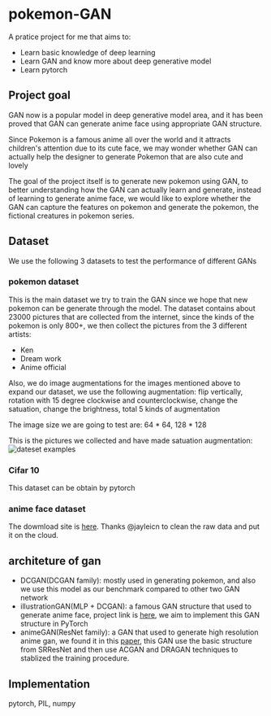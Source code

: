 # pokemon-GAN

A pratice project for me that aims to:

- Learn basic knowledge of deep learning
- Learn GAN and know more about deep generative model
- Learn pytorch

## Project goal

GAN now is a popular model in deep generative model area, and it has been proved that GAN can generate anime face using appropriate GAN structure. 

Since Pokemon is a famous anime all over the world and it attracts children's attention due to its cute face, we may wonder whether GAN can actually help the designer to generate Pokemon that are also cute and lovely

The goal of the project itself is to generate new pokemon using GAN, to better understanding how the GAN can actually learn and generate, instead of learning to generate anime face, we would like to explore whether the GAN can capture the features on pokemon and generate the pokemon, the fictional creatures in pokemon series.

## Dataset

We use the following 3 datasets to test the performance of different GANs

### pokemon dataset

This is the main dataset we try to train the GAN since we hope that new pokemon can be generate through the model. The dataset contains about 23000 pictures that are collected from the internet, since the kinds of the pokemon is only 800+, we then collect the pictures from the 3 different artists:

- Ken
- Dream work
- Anime official

Also, we do image augmentations for the images mentioned above to expand our dataset, we use the following augmentation: flip vertically, rotation with 15 degree clockwise and counterclockwise, change the satuation, change the brightness, total 5 kinds of augmentation

The image size we are going to test are: 64 * 64, 128 * 128

This is the pictures we collected and have made satuation augmentation:
![dateset examples](relative/img/pri.png)

### Cifar 10

This dataset can be obtain by pytorch

### anime face dataset

The dowmload site is [here](https://github.com/jayleicn/animeGAN). Thanks @jayleicn to clean the raw data and put it on the cloud.

## architeture of gan

- DCGAN(DCGAN family): mostly used in generating pokemon, and also we use this model as our benchmark compared to other two GAN network
- illustrationGAN(MLP + DCGAN): a famous GAN structure that used to generate anime face, project link is [here](https://github.com/tdrussell/IllustrationGAN), we aim to implement this GAN structure in PyTorch
- animeGAN(ResNet family): a GAN that used to generate high resolution anime gan, we found it in this [paper](https://arxiv.org/pdf/1708.05509.pdf), this GAN use the basic structure from SRResNet and then use ACGAN and DRAGAN techniques to stablized the training procedure.

## Implementation

pytorch, PIL, numpy